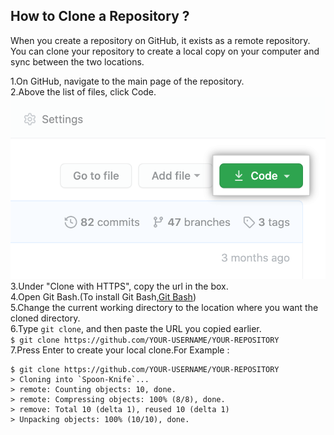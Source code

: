 ## How to Clone a Repository ?

When you create a repository on GitHub, it exists as a remote repository. You can clone your repository to create a local copy on your computer and sync between the two locations.

1.On GitHub, navigate to the main page of the repository.  
2.Above the list of files, click  Code.  
![](assets/code.png)  
3.Under "Clone with HTTPS", copy the url in the box.  
4.Open Git Bash.(To install Git Bash,[Git Bash](https://git-scm.com/downloads))  
5.Change the current working directory to the location where you want the cloned directory.  
6.Type ```git clone```, and then paste the URL you copied earlier.  
```$ git clone https://github.com/YOUR-USERNAME/YOUR-REPOSITORY```  
7.Press Enter to create your local clone.For Example :  
```
$ git clone https://github.com/YOUR-USERNAME/YOUR-REPOSITORY
> Cloning into `Spoon-Knife`...
> remote: Counting objects: 10, done.
> remote: Compressing objects: 100% (8/8), done.
> remove: Total 10 (delta 1), reused 10 (delta 1)
> Unpacking objects: 100% (10/10), done.
```


